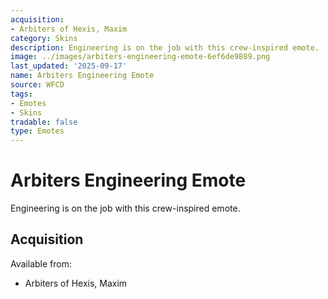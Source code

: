 ```yaml
---
acquisition:
- Arbiters of Hexis, Maxim
category: Skins
description: Engineering is on the job with this crew-inspired emote.
image: ../images/arbiters-engineering-emote-6ef6de9889.png
last_updated: '2025-09-17'
name: Arbiters Engineering Emote
source: WFCD
tags:
- Emotes
- Skins
tradable: false
type: Emotes
---
```


# Arbiters Engineering Emote

Engineering is on the job with this crew-inspired emote.

## Acquisition

Available from:
- Arbiters of Hexis, Maxim

